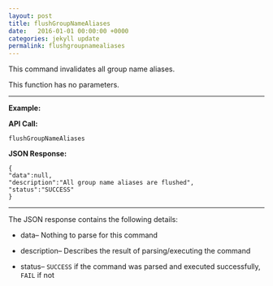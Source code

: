 ```yaml
---
layout: post
title: flushGroupNameAliases
date:   2016-01-01 00:00:00 +0000
categories: jekyll update
permalink: flushgroupnamealiases
---
```


This command invalidates all group name aliases.

This function has no parameters.

------

**Example:**

**API Call:**

``` 
flushGroupNameAliases
```

**JSON Response:**

``` 
{
"data":null,
"description":"All group name aliases are flushed",
"status":"SUCCESS"
}
```

------

The JSON response contains the following details:

- data– Nothing to parse for this command


- description– Describes the result of parsing/executing the command


- status– `SUCCESS` if the command was parsed and executed successfully, `FAIL` if not

